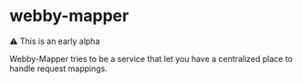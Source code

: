 # webby-mapper

⚠️ This is an early alpha

Webby-Mapper tries to be a service that let you have a centralized place to handle request mappings.
